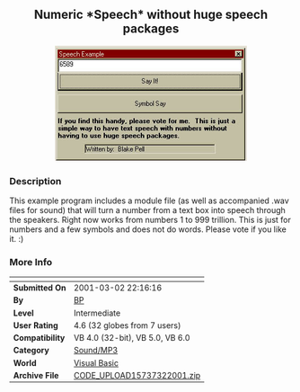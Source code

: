 ﻿<div align="center">

## Numeric \*Speech\* without huge speech packages

<img src="PIC2001322222518588.jpg">
</div>

### Description

This example program includes a module file (as well as accompanied .wav files for sound) that will turn a number from a text box into speech through the speakers. Right now works from numbers 1 to 999 trillion. This is just for numbers and a few symbols and does not do words. Please vote if you like it. :)
 
### More Info
 


<span>             |<span>
---                |---
**Submitted On**   |2001-03-02 22:16:16
**By**             |[BP](https://github.com/Planet-Source-Code/PSCIndex/blob/master/ByAuthor/bp.md)
**Level**          |Intermediate
**User Rating**    |4.6 (32 globes from 7 users)
**Compatibility**  |VB 4\.0 \(32\-bit\), VB 5\.0, VB 6\.0
**Category**       |[Sound/MP3](https://github.com/Planet-Source-Code/PSCIndex/blob/master/ByCategory/sound-mp3__1-45.md)
**World**          |[Visual Basic](https://github.com/Planet-Source-Code/PSCIndex/blob/master/ByWorld/visual-basic.md)
**Archive File**   |[CODE\_UPLOAD15737322001\.zip](https://github.com/Planet-Source-Code/bp-numeric-speech-without-huge-speech-packages__1-21471/archive/master.zip)








